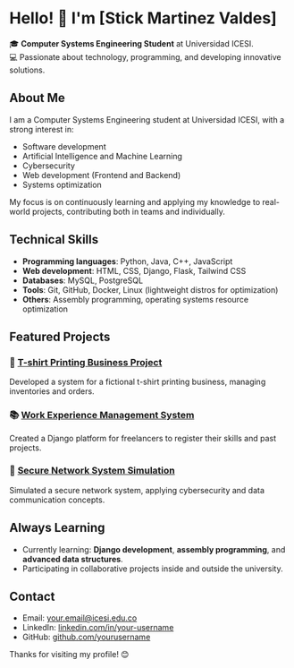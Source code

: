 # Hello! 👋 I'm [Stick Martinez Valdes]

🎓 **Computer Systems Engineering Student** at Universidad ICESI.  
💻 Passionate about technology, programming, and developing innovative solutions.

## About Me

I am a Computer Systems Engineering student at Universidad ICESI, with a strong interest in:

- Software development
- Artificial Intelligence and Machine Learning
- Cybersecurity
- Web development (Frontend and Backend)
- Systems optimization

My focus is on continuously learning and applying my knowledge to real-world projects, contributing both in teams and individually.

## Technical Skills

- **Programming languages**: Python, Java, C++, JavaScript
- **Web development**: HTML, CSS, Django, Flask, Tailwind CSS
- **Databases**: MySQL, PostgreSQL
- **Tools**: Git, GitHub, Docker, Linux (lightweight distros for optimization)
- **Others**: Assembly programming, operating systems resource optimization

## Featured Projects

### 🎨 [T-shirt Printing Business Project](https://github.com/yourusername/printing-business)
Developed a system for a fictional t-shirt printing business, managing inventories and orders.

### 📚 [Work Experience Management System](https://github.com/yourusername/work-experience-management)
Created a Django platform for freelancers to register their skills and past projects.

### 🔐 [Secure Network System Simulation](https://github.com/yourusername/secure-network-simulation)
Simulated a secure network system, applying cybersecurity and data communication concepts.

## Always Learning

- Currently learning: **Django development**, **assembly programming**, and **advanced data structures**.
- Participating in collaborative projects inside and outside the university.

## Contact

- Email: your.email@icesi.edu.co
- LinkedIn: [linkedin.com/in/your-username](https://linkedin.com/in/your-username)
- GitHub: [github.com/yourusername](https://github.com/yourusername)

Thanks for visiting my profile! 😊

